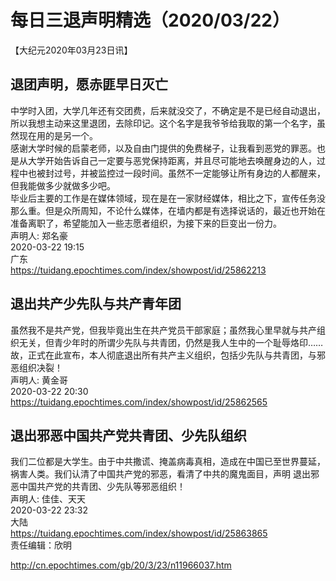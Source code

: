 # 每日三退声明精选（2020/03/22）
  
  
【大纪元2020年03月23日讯】  
## 退团声明，愿赤匪早日灭亡  
中学时入团，大学几年还有交团费，后来就没交了，不确定是不是已经自动退出，所以我想主动来这里退团，去除印记。这个名字是我爷爷给我取的第一个名字，虽然现在用的是另一个。  
感谢大学时候的启蒙老师，以及自由门提供的免费梯子，让我看到恶党的罪恶。也是从大学开始告诉自己一定要与恶党保持距离，并且尽可能地去唤醒身边的人，过程中也被封过号，并被监控过一段时间。虽然不一定能够让所有身边的人都醒来，但我能做多少就做多少吧。  
毕业后主要的工作是在媒体领域，现在是在一家财经媒体，相比之下，宣传任务没那么重。但是众所周知，不论什么媒体，在墙内都是有选择说话的，最近也开始在准备离职了，希望能加入一些志愿者组织，为接下来的巨变出一份力。  
声明人: 郑名豪  
2020-03-22 19:15  
广东  
https://tuidang.epochtimes.com/index/showpost/id/25862213  
## 退出共产少先队与共产青年团  
虽然我不是共产党，但我毕竟出生在共产党员干部家庭；虽然我心里早就与共产组织无关，但青少年时的所谓少先队与共青团，仍然是我人生中的一个耻辱烙印……  
故，正式在此宣布，本人彻底退出所有共产主义组织，包括少先队与共青团，与邪恶组织决裂！  
声明人: 黄金哥  
2020-03-22 20:30  
https://tuidang.epochtimes.com/index/showpost/id/25862565  
## 退出邪恶中国共产党共青团、少先队组织  
我们二位都是大学生。由于中共撒谎、掩盖病毒真相，造成在中国已至世界蔓延，祸害人类。我们认清了中国共产党的邪恶，看清了中共的魔鬼面目，声明 退出邪恶中国共产党的共青团、少先队等邪恶组织！  
声明人: 佳佳、天天  
2020-03-22 23:32  
大陆  
https://tuidang.epochtimes.com/index/showpost/id/25863865  
责任编辑：欣明  
  
  
  
http://cn.epochtimes.com/gb/20/3/23/n11966037.htm
